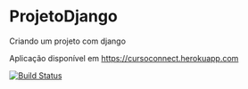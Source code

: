 # ProjetoDjango
Criando um projeto com django

Aplicação disponível em https://cursoconnect.herokuapp.com

[![Build Status](https://travis-ci.com/sallesgabiel/ProjetoDjango.svg?branch=main)](https://travis-ci.com/sallesgabiel/ProjetoDjango)

